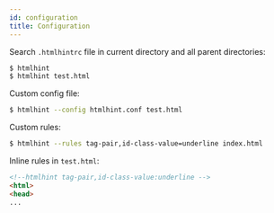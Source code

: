 ```yaml
---
id: configuration
title: Configuration
---
```


Search `.htmlhintrc` file in current directory and all parent directories:

```sh
$ htmlhint
$ htmlhint test.html
```

Custom config file:

```sh
$ htmlhint --config htmlhint.conf test.html
```

Custom rules:

```sh
$ htmlhint --rules tag-pair,id-class-value=underline index.html
```

Inline rules in `test.html`:

<!-- prettier-ignore-start -->
```html
<!--htmlhint tag-pair,id-class-value:underline -->
<html>
<head>
...
```
<!-- prettier-ignore-end -->
